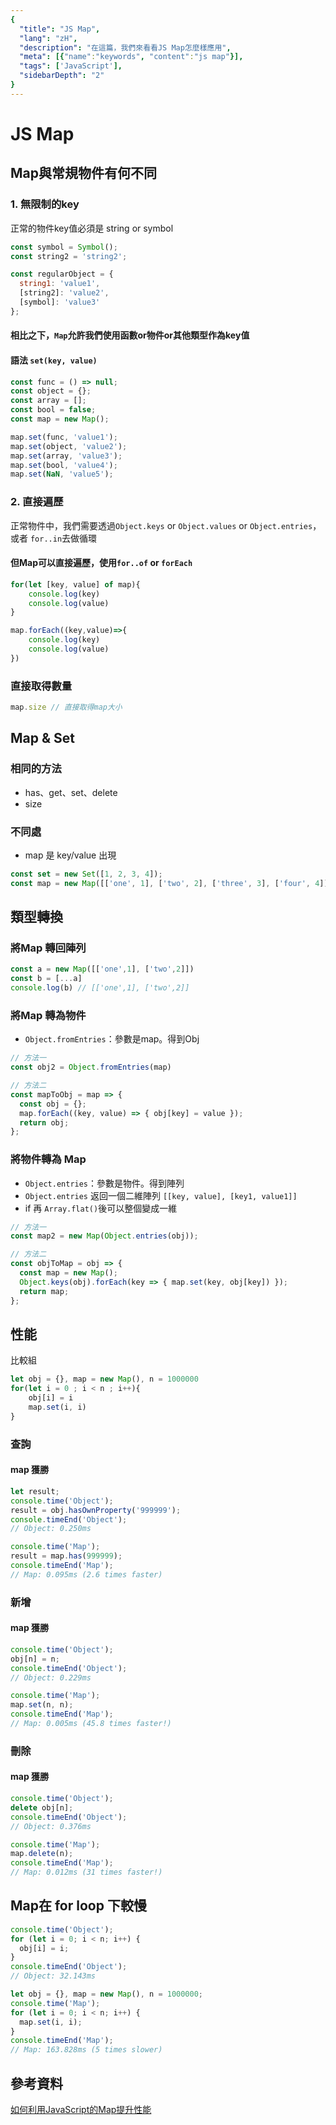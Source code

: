 ```yaml
---
{
  "title": "JS Map",
  "lang": "zH",
  "description": "在這篇，我們來看看JS Map怎麼樣應用",
  "meta": [{"name":"keywords", "content":"js map"}],
  "tags": ['JavaScript'],
  "sidebarDepth": "2"
}
---
```


# JS Map
## Map與常規物件有何不同
### 1. 無限制的key
正常的物件key值必須是 string or symbol
```javascript
const symbol = Symbol();
const string2 = 'string2';

const regularObject = {
  string1: 'value1',
  [string2]: 'value2',
  [symbol]: 'value3'
};
```
#### 相比之下，`Map`允許我們使用函數or物件or其他類型作為key值
#### 語法 `set(key, value)`
```javascript
const func = () => null;
const object = {};
const array = [];
const bool = false;
const map = new Map();

map.set(func, 'value1');
map.set(object, 'value2');
map.set(array, 'value3');
map.set(bool, 'value4');
map.set(NaN, 'value5');
```

### 2. 直接遍歷
正常物件中，我們需要透過`Object.keys` or `Object.values` or `Object.entries`，或者 `for..in`去做循環
#### 但Map可以直接遍歷，使用`for..of` or `forEach`
```javascript
for(let [key, value] of map){
    console.log(key)
    console.log(value)
}

map.forEach((key,value)=>{
    console.log(key)
    console.log(value)
})
```

### 直接取得數量
```javascript
map.size // 直接取得map大小
```

## Map & Set
### 相同的方法
* has、get、set、delete
* size

### 不同處
* map 是 key/value 出現
```javascript
const set = new Set([1, 2, 3, 4]);
const map = new Map([['one', 1], ['two', 2], ['three', 3], ['four', 4]]);
```

## 類型轉換
### 將Map 轉回陣列
```javascript
const a = new Map([['one',1], ['two',2]])
const b = [...a]
console.log(b) // [['one',1], ['two',2]]
```

### 將Map 轉為物件
* `Object.fromEntries`：參數是map。得到Obj
```javascript
// 方法一
const obj2 = Object.fromEntries(map)

// 方法二
const mapToObj = map => {
  const obj = {};
  map.forEach((key, value) => { obj[key] = value });
  return obj;
};
```

### 將物件轉為 Map
* `Object.entries`：參數是物件。得到陣列
* `Object.entries` 返回一個二維陣列 `[[key, value], [key1, value1]]`
* if 再 `Array.flat()`後可以整個變成一維
```javascript
// 方法一
const map2 = new Map(Object.entries(obj));

// 方法二
const objToMap = obj => {
  const map = new Map();
  Object.keys(obj).forEach(key => { map.set(key, obj[key]) });
  return map;
};
```

## 性能
比較組
```javascript
let obj = {}, map = new Map(), n = 1000000
for(let i = 0 ; i < n ; i++){
    obj[i] = i
    map.set(i, i)
}
```
### 查詢
#### map 獲勝
```javascript
let result;
console.time('Object');
result = obj.hasOwnProperty('999999');
console.timeEnd('Object');
// Object: 0.250ms

console.time('Map');
result = map.has(999999);
console.timeEnd('Map');
// Map: 0.095ms (2.6 times faster)
```

### 新增
#### map 獲勝
```javascript
console.time('Object');
obj[n] = n;
console.timeEnd('Object');
// Object: 0.229ms

console.time('Map');
map.set(n, n);
console.timeEnd('Map');
// Map: 0.005ms (45.8 times faster!)
```

### 刪除
#### map 獲勝
```javascript
console.time('Object');
delete obj[n];
console.timeEnd('Object');
// Object: 0.376ms

console.time('Map');
map.delete(n);
console.timeEnd('Map');
// Map: 0.012ms (31 times faster!)
```

## Map在 for loop 下較慢
```javascript
console.time('Object');
for (let i = 0; i < n; i++) {
  obj[i] = i;
}
console.timeEnd('Object');
// Object: 32.143ms

let obj = {}, map = new Map(), n = 1000000;
console.time('Map');
for (let i = 0; i < n; i++) {
  map.set(i, i);
}
console.timeEnd('Map');
// Map: 163.828ms (5 times slower)
```

## 參考資料
[如何利用JavaScript的Map提升性能](https://juejin.cn/post/6844903911938080782)
